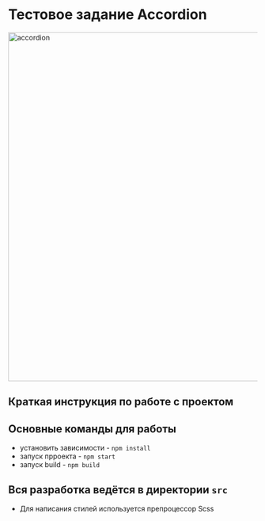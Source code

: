# Тестовое задание Accordion
<img width="705" alt="accordion" src="https://user-images.githubusercontent.com/41856053/135756389-ba6725aa-32fc-4f41-b830-eac12a3da288.png">

## Краткая инструкция по работе с проектом
## Основные команды для работы
* установить зависимости - `npm install`
* запуск прроекта - `npm start`
* запуск build - `npm build`

## Вся разработка ведётся в директории `src`
* Для написания стилей используется препроцессор Scss


